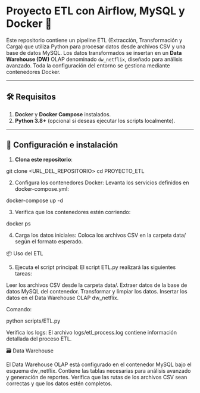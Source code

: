 # Proyecto ETL con Airflow, MySQL y Docker 🚀

Este repositorio contiene un pipeline ETL (Extracción, Transformación y Carga) que utiliza Python para procesar datos desde archivos CSV y una base de datos MySQL. 
Los datos transformados se insertan en un **Data Warehouse (DW)** OLAP denominado `dw_netflix`, diseñado para análisis avanzado. Toda la configuración del entorno se gestiona mediante contenedores Docker.

---

## 🛠️ Requisitos

1. **Docker** y **Docker Compose** instalados.
2. **Python 3.8+** (opcional si deseas ejecutar los scripts localmente).

---

## 🚀 Configuración e instalación

1. **Clona este repositorio**:

git clone <URL_DEL_REPOSITORIO>
cd PROYECTO_ETL

2. Configura los contenedores Docker: Levanta los servicios definidos en docker-compose.yml:

docker-compose up -d

3. Verifica que los contenedores estén corriendo:

docker ps

4. Carga los datos iniciales: Coloca los archivos CSV en la carpeta data/ según el formato esperado.

📦 Uso del ETL

5. Ejecuta el script principal: El script ETL.py realizará las siguientes tareas:

Leer los archivos CSV desde la carpeta data/.
Extraer datos de la base de datos MySQL del contenedor.
Transformar y limpiar los datos.
Insertar los datos en el Data Warehouse OLAP dw_netflix.

Comando:

python scripts/ETL.py

Verifica los logs: El archivo logs/etl_process.log contiene información detallada del proceso ETL.

🗃️ Data Warehouse

El Data Warehouse OLAP está configurado en el contenedor MySQL bajo el esquema dw_netflix. Contiene las tablas necesarias para análisis avanzado y generación de reportes.
Verifica que las rutas de los archivos CSV sean correctas y que los datos estén completos.
